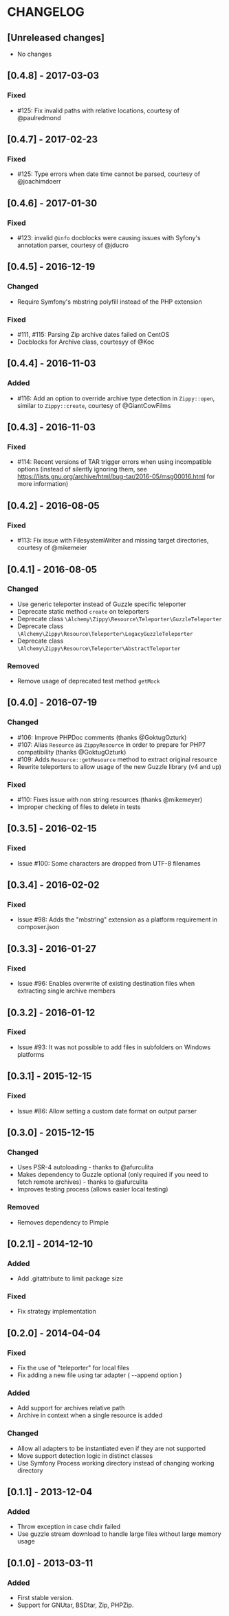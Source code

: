 # CHANGELOG

## [Unreleased changes]
- No changes

## [0.4.8] - 2017-03-03
### Fixed
- #125: Fix invalid paths with relative locations, courtesy of @paulredmond

## [0.4.7] - 2017-02-23
### Fixed
- #125: Type errors when date time cannot be parsed, courtesy of @joachimdoerr

## [0.4.6] - 2017-01-30
### Fixed
- #123: invalid `@info` docblocks were causing issues with Syfony's annotation parser, courtesy of @jducro

## [0.4.5] - 2016-12-19
### Changed
- Require Symfony's mbstring polyfill instead of the PHP extension

### Fixed
- #111, #115: Parsing Zip archive dates failed on CentOS
- Docblocks for Archive class, courtesyy of @Koc 

## [0.4.4] - 2016-11-03
### Added
- #116: Add an option to override archive type detection in `Zippy::open`, similar to `Zippy::create`, courtesy of @GiantCowFilms

## [0.4.3] - 2016-11-03
### Fixed
- #114: Recent versions of TAR trigger errors when using incompatible options (instead of silently ignoring them, see https://lists.gnu.org/archive/html/bug-tar/2016-05/msg00016.html for more information)

## [0.4.2] - 2016-08-05
### Fixed
- #113: Fix issue with FilesystemWriter and missing target directories, courtesy of @mikemeier

## [0.4.1] - 2016-08-05
### Changed
- Use generic teleporter instead of Guzzle specific teleporter
- Deprecate static method `create` on teleporters
- Deprecate class `\Alchemy\Zippy\Resource\Teleporter\GuzzleTeleporter`
- Deprecate class `\Alchemy\Zippy\Resource\Teleporter\LegacyGuzzleTeleporter`
- Deprecate class `\Alchemy\Zippy\Resource\Teleporter\AbstractTeleporter`

### Removed 
- Remove usage of deprecated test method `getMock`

## [0.4.0] - 2016-07-19
### Changed
- #106: Improve PHPDoc comments (thanks @GoktugOzturk)
- #107: Alias `Resource` as `ZippyResource` in order to prepare for PHP7 compatibility (thanks @GoktugOzturk)
- #109: Adds `Resource::getResource` method to extract original resource
- Rewrite teleporters to allow usage of the new Guzzle library (v4 and up)

### Fixed
- #110: Fixes issue with non string resources (thanks @mikemeyer)
- Improper checking of files to delete in tests

## [0.3.5] - 2016-02-15
### Fixed
- Issue #100: Some characters are dropped from UTF-8 filenames

## [0.3.4] - 2016-02-02
### Fixed
- Issue #98: Adds the "mbstring" extension as a platform requirement in composer.json

## [0.3.3] - 2016-01-27
### Fixed
- Issue #96: Enables overwrite of existing destination files when extracting single archive members

## [0.3.2] - 2016-01-12
### Fixed
- Issue #93: It was not possible to add files in subfolders on Windows platforms

## [0.3.1] - 2015-12-15
### Fixed
- Issue #86: Allow setting a custom date format on output parser

## [0.3.0] - 2015-12-15
### Changed
- Uses PSR-4 autoloading - thanks to @afurculita
- Makes dependency to Guzzle optional (only required if you need to fetch remote archives) - thanks to @afurculita
- Improves testing process (allows easier local testing)

### Removed
- Removes dependency to Pimple

## [0.2.1] - 2014-12-10
### Added
- Add .gitattribute to limit package size

### Fixed
- Fix strategy implementation

## [0.2.0] - 2014-04-04
### Fixed
- Fix the use of "teleporter" for local files
- Fix adding a new file using tar adapter ( --append option )

### Added
- Add support for archives relative path
- Archive in context when a single resource is added

### Changed
- Allow all adapters to be instantiated even if they are not supported
- Move support detection logic in distinct classes
- Use Symfony Process working directory instead of changing working directory

## [0.1.1] - 2013-12-04
### Added
- Throw exception in case chdir failed
- Use guzzle stream download to handle large files without large memory usage

## [0.1.0] - 2013-03-11
### Added
- First stable version.
- Support for GNUtar, BSDtar, Zip, PHPZip.
